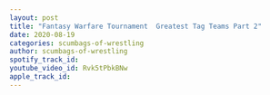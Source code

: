 ```yaml
---
layout: post
title: "Fantasy Warfare Tournament  Greatest Tag Teams Part 2"
date: 2020-08-19
categories: scumbags-of-wrestling
author: scumbags-of-wrestling
spotify_track_id: 
youtube_video_id: Rvk5tPbkBNw
apple_track_id: 
---
```

